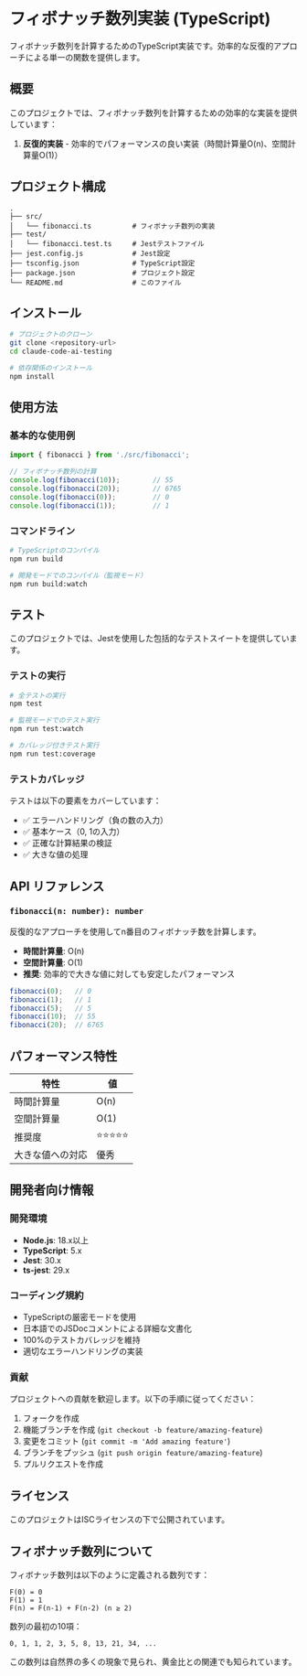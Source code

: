# フィボナッチ数列実装 (TypeScript)

フィボナッチ数列を計算するためのTypeScript実装です。効率的な反復的アプローチによる単一の関数を提供します。

## 概要

このプロジェクトでは、フィボナッチ数列を計算するための効率的な実装を提供しています：

1. **反復的実装** - 効率的でパフォーマンスの良い実装（時間計算量O(n)、空間計算量O(1)）

## プロジェクト構成

```
.
├── src/
│   └── fibonacci.ts          # フィボナッチ数列の実装
├── test/
│   └── fibonacci.test.ts     # Jestテストファイル
├── jest.config.js            # Jest設定
├── tsconfig.json             # TypeScript設定
├── package.json              # プロジェクト設定
└── README.md                 # このファイル
```

## インストール

```bash
# プロジェクトのクローン
git clone <repository-url>
cd claude-code-ai-testing

# 依存関係のインストール
npm install
```

## 使用方法

### 基本的な使用例

```typescript
import { fibonacci } from './src/fibonacci';

// フィボナッチ数列の計算
console.log(fibonacci(10));        // 55
console.log(fibonacci(20));        // 6765
console.log(fibonacci(0));         // 0
console.log(fibonacci(1));         // 1
```

### コマンドライン

```bash
# TypeScriptのコンパイル
npm run build

# 開発モードでのコンパイル（監視モード）
npm run build:watch
```

## テスト

このプロジェクトでは、Jestを使用した包括的なテストスイートを提供しています。

### テストの実行

```bash
# 全テストの実行
npm test

# 監視モードでのテスト実行
npm run test:watch

# カバレッジ付きテスト実行
npm run test:coverage
```

### テストカバレッジ

テストは以下の要素をカバーしています：

- ✅ エラーハンドリング（負の数の入力）
- ✅ 基本ケース（0, 1の入力）
- ✅ 正確な計算結果の検証
- ✅ 大きな値の処理

## API リファレンス

### `fibonacci(n: number): number`

反復的なアプローチを使用してn番目のフィボナッチ数を計算します。

- **時間計算量**: O(n)
- **空間計算量**: O(1)
- **推奨**: 効率的で大きな値に対しても安定したパフォーマンス

```typescript
fibonacci(0);   // 0
fibonacci(1);   // 1
fibonacci(5);   // 5
fibonacci(10);  // 55
fibonacci(20);  // 6765
```

## パフォーマンス特性

| 特性 | 値 |
|------|-----|
| 時間計算量 | O(n) |
| 空間計算量 | O(1) |
| 推奨度 | ⭐⭐⭐⭐⭐ |
| 大きな値への対応 | 優秀 |

## 開発者向け情報

### 開発環境

- **Node.js**: 18.x以上
- **TypeScript**: 5.x
- **Jest**: 30.x
- **ts-jest**: 29.x

### コーディング規約

- TypeScriptの厳密モードを使用
- 日本語でのJSDocコメントによる詳細な文書化
- 100%のテストカバレッジを維持
- 適切なエラーハンドリングの実装

### 貢献

プロジェクトへの貢献を歓迎します。以下の手順に従ってください：

1. フォークを作成
2. 機能ブランチを作成 (`git checkout -b feature/amazing-feature`)
3. 変更をコミット (`git commit -m 'Add amazing feature'`)
4. ブランチをプッシュ (`git push origin feature/amazing-feature`)
5. プルリクエストを作成

## ライセンス

このプロジェクトはISCライセンスの下で公開されています。

## フィボナッチ数列について

フィボナッチ数列は以下のように定義される数列です：

```
F(0) = 0
F(1) = 1
F(n) = F(n-1) + F(n-2) (n ≥ 2)
```

数列の最初の10項：
```
0, 1, 1, 2, 3, 5, 8, 13, 21, 34, ...
```

この数列は自然界の多くの現象で見られ、黄金比との関連でも知られています。